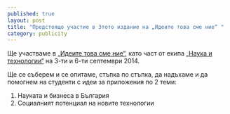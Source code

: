 ```yaml
---
published: true
layout: post
title: "Предстоящо участие в 3тото издание на „Идеите това сме ние“ "
category: publicity
---
```


Ще участваме в [„Идеите това сме ние“](http://oib.bg/index.php/ideite-tova-sme-nie),
като част от екипа [„Наука и технологии“](http://oib.bg/index.php/ideite-tova-sme-nie/teams/tech)
на 3-ти и 6-ти септември 2014.

Ще се съберем и се опитаме, стъпка по стъпка, да надъхаме и да помогнем на студенти с идеи за
приложения по 2 теми:

 1. Науката и бизнеса в България
 1. Социалният потенциал на новите технологии
